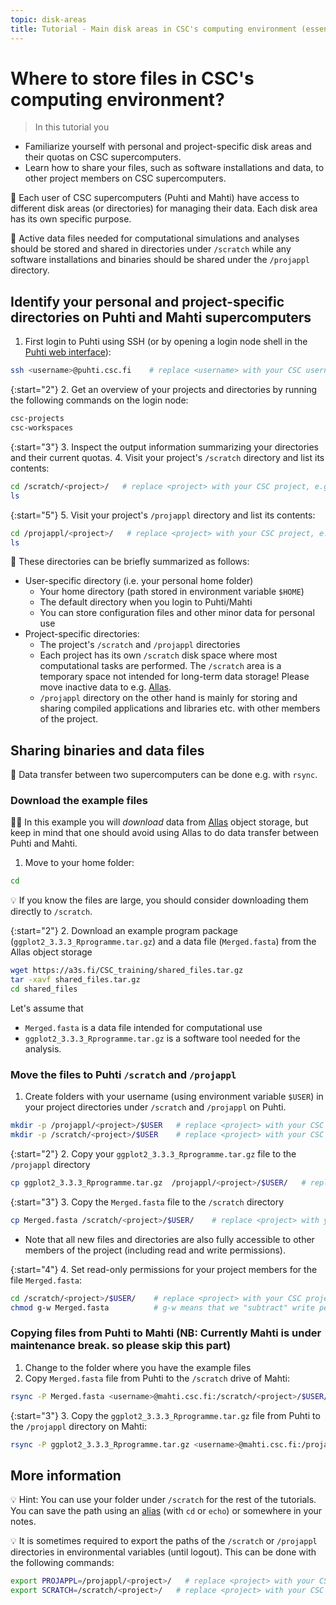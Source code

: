 ```yaml
---
topic: disk-areas
title: Tutorial - Main disk areas in CSC's computing environment (essential)
---
```


# Where to store files in CSC's computing environment?

> In this tutorial you
   - Familiarize yourself with personal and project-specific disk areas and their quotas on CSC supercomputers.
   - Learn how to share your files, such as software installations and data, to other project members on CSC supercomputers.

💬 Each user of CSC supercomputers (Puhti and Mahti) have access to different disk areas (or directories) for managing their data. Each disk area has its own specific purpose.

💬 Active data files needed for computational simulations and analyses should be stored and shared in directories under `/scratch` while any software installations and binaries should be shared under the `/projappl` directory.

## Identify your personal and project-specific directories on Puhti and Mahti supercomputers

1. First login to Puhti using SSH (or by opening a login node shell in the [Puhti web interface](https://www.puhti.csc.fi)):
  
```bash
ssh <username>@puhti.csc.fi    # replace <username> with your CSC username, e.g. myname@puhti.csc.fi
```

{:start="2"}
2. Get an overview of your projects and directories by running the following commands on the login node:

```bash
csc-projects
csc-workspaces
```

{:start="3"}
3. Inspect the output information summarizing your directories and their current quotas.
4. Visit your project's `/scratch` directory and list its contents:

```bash
cd /scratch/<project>/   # replace <project> with your CSC project, e.g. project_2001234
ls
```

{:start="5"}
5. Visit your project's `/projappl` directory and list its contents:

```bash
cd /projappl/<project>/   # replace <project> with your CSC project, e.g. project_2001234
ls
```

💬 These directories can be briefly summarized as follows:

- User-specific directory (i.e. your personal home folder)
   - Your home directory (path stored in environment variable `$HOME`)
   - The default directory when you login to Puhti/Mahti
   - You can store configuration files and other minor data for personal use
- Project-specific directories:
   - The project's `/scratch` and `/projappl` directories
   - Each project has its own `/scratch` disk space where most computational tasks are performed. The `/scratch` area is a temporary space not intended for long-term data storage! Please move inactive data to e.g. [Allas](https://docs.csc.fi/data/Allas/).
   - `/projappl` directory on the other hand is mainly for storing and sharing compiled applications and libraries etc. with other members of the project.

## Sharing binaries and data files

💬 Data transfer between two supercomputers can be done e.g. with `rsync`.

### Download the example files

☝🏻 In this example you will *download* data from [Allas](https://docs.csc.fi/data/Allas/) object storage, but keep in mind that one should avoid using Allas to do data transfer between Puhti and Mahti.

1. Move to your home folder:

```bash
cd
```

💡 If you know the files are large, you should consider downloading them directly to `/scratch`.

{:start="2"}
2. Download an example program package (`ggplot2_3.3.3_Rprogramme.tar.gz`) and a data file (`Merged.fasta`) from the Allas object storage
  
```bash
wget https://a3s.fi/CSC_training/shared_files.tar.gz
tar -xavf shared_files.tar.gz
cd shared_files
```

Let's assume that

- `Merged.fasta` is a data file intended for computational use
- `ggplot2_3.3.3_Rprogramme.tar.gz` is a software tool needed for the analysis.

### Move the files to Puhti `/scratch` and `/projappl`

1. Create folders with your username (using environment variable `$USER`) in your project directories under `/scratch` and `/projappl` on Puhti.

```bash
mkdir -p /projappl/<project>/$USER   # replace <project> with your CSC project, e.g. project_2001234
mkdir -p /scratch/<project>/$USER    # replace <project> with your CSC project, e.g. project_2001234
```

{:start="2"}
2. Copy your `ggplot2_3.3.3_Rprogramme.tar.gz` file to the `/projappl` directory

```bash
cp ggplot2_3.3.3_Rprogramme.tar.gz  /projappl/<project>/$USER/   # replace <project> with your CSC project, e.g. project_2001234
```

{:start="3"}
3. Copy the `Merged.fasta` file to the `/scratch` directory

```bash
cp Merged.fasta /scratch/<project>/$USER/    # replace <project> with your CSC project, e.g. project_2001234
```

- Note that all new files and directories are also fully accessible to other members of the project (including read and write permissions).

{:start="4"}
4. Set read-only permissions for your project members for the file `Merged.fasta`:

```bash
cd /scratch/<project>/$USER/    # replace <project> with your CSC project, e.g. project_2001234
chmod g-w Merged.fasta          # g-w means that we "subtract" write permissions for users belong to our group (g), i.e. our project
```

### Copying files from Puhti to Mahti (**NB**: Currently Mahti is under maintenance break. so please skip this part)

1. Change to the folder where you have the example files
2. Copy `Merged.fasta` file from Puhti to the `/scratch` drive of Mahti:

```bash
rsync -P Merged.fasta <username>@mahti.csc.fi:/scratch/<project>/$USER/    # replace <username> with your CSC username and <project> with your CSC project, e.g. project_2001234
```

{:start="3"}
3. Copy the `ggplot2_3.3.3_Rprogramme.tar.gz` file from Puhti to the `/projappl` directory on Mahti:

```bash
rsync -P ggplot2_3.3.3_Rprogramme.tar.gz <username>@mahti.csc.fi:/projappl/<project>/$USER/    # replace <username> with your CSC username and <project> with your CSC project, e.g. project_2001234
```

## More information

💡 Hint: You can use your folder under `/scratch` for the rest of the tutorials. You can save the path using an [alias](https://www.shell-tips.com/bash/alias/) (with `cd` or `echo`) or somewhere in your notes.

💡 It is sometimes required to export the paths of the `/scratch` or `/projappl` directories in environmental variables (until logout). This can be done with the following commands:

```bash
export PROJAPPL=/projappl/<project>/   # replace <project> with your CSC project, e.g. project_2001234
export SCRATCH=/scratch/<project>/   # replace <project> with your CSC project, e.g. project_2001234
```
